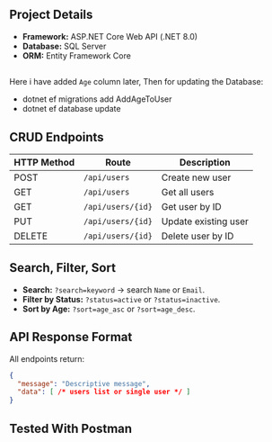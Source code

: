 ## Project Details

* **Framework:** ASP.NET Core Web API (.NET 8.0)
* **Database:** SQL Server
* **ORM:** Entity Framework Core

##
Here i have added `Age` column later, Then for updating the Database:
- dotnet ef migrations add AddAgeToUser
- dotnet ef database update



## **CRUD Endpoints**

| HTTP Method | Route             | Description          |
| ----------- | ----------------- | -------------------- |
| POST        | `/api/users`      | Create new user      |
| GET         | `/api/users`      | Get all users        |
| GET         | `/api/users/{id}` | Get user by ID       |
| PUT         | `/api/users/{id}` | Update existing user |
| DELETE      | `/api/users/{id}` | Delete user by ID    |



## **Search, Filter, Sort**

* **Search:** `?search=keyword` → search `Name` or `Email`.
* **Filter by Status:** `?status=active` or `?status=inactive`.
* **Sort by Age:** `?sort=age_asc` or `?sort=age_desc`.


## **API Response Format**

All endpoints return:

```json
{
  "message": "Descriptive message",
  "data": [ /* users list or single user */ ]
}
```

## **Tested With Postman**

